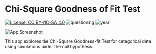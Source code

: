 # Chi-Square Goodness of Fit Test

[![License: CC BY-NC-SA 4.0](https://img.shields.io/badge/License-CC%20BY--NC--SA%204.0-lightgrey.svg)](https://creativecommons.org/licenses/by-nc-sa/4.0/)
![questioning](https://img.shields.io/badge/lifecycle-questioning-blue)
![year](https://img.shields.io/badge/year-2017-lightgrey)

![App Screenshot](https://sites.psu.edu/shinyapps/files/2018/12/037eec72a125f33999ee51bd3e79ba6f5c935b27-gft-2hxs1ns.png)

This app explores the Chi-Square Goodness-fit Test for categorical data using simulations under the null hypothesis.
